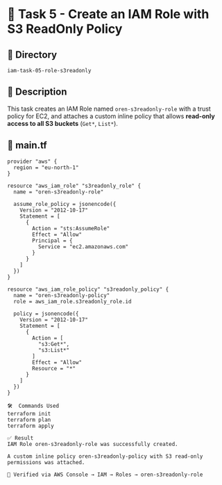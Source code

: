 # 🎯 Task 5 - Create an IAM Role with S3 ReadOnly Policy

## 📁 Directory
`iam-task-05-role-s3readonly`

## 📝 Description
This task creates an IAM Role named `oren-s3readonly-role` with a trust policy for EC2, and attaches a custom inline policy that allows **read-only access to all S3 buckets** (`Get*`, `List*`).

## 📄 main.tf
```hcl
provider "aws" {
  region = "eu-north-1"
}

resource "aws_iam_role" "s3readonly_role" {
  name = "oren-s3readonly-role"

  assume_role_policy = jsonencode({
    Version = "2012-10-17"
    Statement = [
      {
        Action = "sts:AssumeRole"
        Effect = "Allow"
        Principal = {
          Service = "ec2.amazonaws.com"
        }
      }
    ]
  })
}

resource "aws_iam_role_policy" "s3readonly_policy" {
  name = "oren-s3readonly-policy"
  role = aws_iam_role.s3readonly_role.id

  policy = jsonencode({
    Version = "2012-10-17"
    Statement = [
      {
        Action = [
          "s3:Get*",
          "s3:List*"
        ]
        Effect = "Allow"
        Resource = "*"
      }
    ]
  })
}

🛠️  Commands Used
terraform init
terraform plan
terraform apply

✅ Result
IAM Role oren-s3readonly-role was successfully created.

A custom inline policy oren-s3readonly-policy with S3 read-only permissions was attached.

🧪 Verified via AWS Console → IAM → Roles → oren-s3readonly-role
